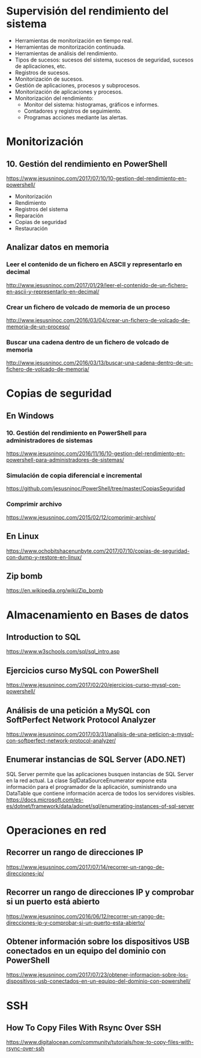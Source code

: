 # Supervisión del rendimiento del sistema
- Herramientas de monitorización en tiempo real.
- Herramientas de monitorización continuada.
- Herramientas de análisis del rendimiento.
- Tipos de sucesos: sucesos del sistema, sucesos de seguridad, sucesos de aplicaciones, etc.
- Registros de sucesos.
- Monitorización de sucesos.
- Gestión de aplicaciones, procesos y subprocesos.
- Monitorización de aplicaciones y procesos.
- Monitorización del rendimiento:
  - Monitor del sistema: histogramas, gráficos e informes.
  - Contadores y registros de seguimiento.
  - Programas acciones mediante las alertas. 

# Monitorización

## 10. Gestión del rendimiento en PowerShell
https://www.jesusninoc.com/2017/07/10/10-gestion-del-rendimiento-en-powershell/

- Monitorización
- Rendimiento
- Registros del sistema
- Reparación
- Copias de seguridad
- Restauración

## Analizar datos en memoria

### Leer el contenido de un fichero en ASCII y representarlo en decimal
http://www.jesusninoc.com/2017/01/29/leer-el-contenido-de-un-fichero-en-ascii-y-representarlo-en-decimal/

### Crear un fichero de volcado de memoria de un proceso
http://www.jesusninoc.com/2016/03/04/crear-un-fichero-de-volcado-de-memoria-de-un-proceso/

### Buscar una cadena dentro de un fichero de volcado de memoria
http://www.jesusninoc.com/2016/03/13/buscar-una-cadena-dentro-de-un-fichero-de-volcado-de-memoria/


# Copias de seguridad
## En Windows
### 10. Gestión del rendimiento en PowerShell para administradores de sistemas
https://www.jesusninoc.com/2016/11/16/10-gestion-del-rendimiento-en-powershell-para-administradores-de-sistemas/
### Simulación de copia diferencial e incremental
https://github.com/jesusninoc/PowerShell/tree/master/CopiasSeguridad
### Comprimir archivo
https://www.jesusninoc.com/2015/02/12/comprimir-archivo/

## En Linux
https://www.ochobitshacenunbyte.com/2017/07/10/copias-de-seguridad-con-dump-y-restore-en-linux/

## Zip bomb
https://en.wikipedia.org/wiki/Zip_bomb

# Almacenamiento en Bases de datos

## Introduction to SQL
https://www.w3schools.com/sql/sql_intro.asp

## Ejercicios curso MySQL con PowerShell
https://www.jesusninoc.com/2017/02/20/ejercicios-curso-mysql-con-powershell/

## Análisis de una petición a MySQL con SoftPerfect Network Protocol Analyzer
https://www.jesusninoc.com/2017/03/31/analisis-de-una-peticion-a-mysql-con-softperfect-network-protocol-analyzer/

## Enumerar instancias de SQL Server (ADO.NET)
SQL Server permite que las aplicaciones busquen instancias de SQL Server en la red actual. La clase SqlDataSourceEnumerator expone esta información para el programador de la aplicación, suministrando una DataTable que contiene información acerca de todos los servidores visibles.
https://docs.microsoft.com/es-es/dotnet/framework/data/adonet/sql/enumerating-instances-of-sql-server

# Operaciones en red
## Recorrer un rango de direcciones IP
https://www.jesusninoc.com/2017/07/14/recorrer-un-rango-de-direcciones-ip/

## Recorrer un rango de direcciones IP y comprobar si un puerto está abierto
https://www.jesusninoc.com/2016/06/12/recorrer-un-rango-de-direcciones-ip-y-comprobar-si-un-puerto-esta-abierto/

## Obtener información sobre los dispositivos USB conectados en un equipo del dominio con PowerShell
https://www.jesusninoc.com/2017/07/23/obtener-informacion-sobre-los-dispositivos-usb-conectados-en-un-equipo-del-dominio-con-powershell/

# SSH
## How To Copy Files With Rsync Over SSH
https://www.digitalocean.com/community/tutorials/how-to-copy-files-with-rsync-over-ssh
